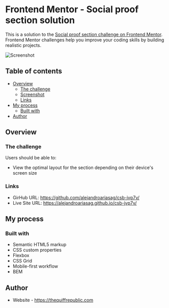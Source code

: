 # Frontend Mentor - Social proof section solution

This is a solution to the [Social proof section challenge on Frontend Mentor](https://www.frontendmentor.io/challenges/social-proof-section-6e0qTv_bA). Frontend Mentor challenges help you improve your coding skills by building realistic projects.

![Screenshot](https://github.com/alejandroariasag/csb-jvp7v/blob/gh-pages/images/screenshot.png?raw=true)

## Table of contents

- [Overview](#overview)
  - [The challenge](#the-challenge)
  - [Screenshot](#screenshot)
  - [Links](#links)
- [My process](#my-process)
  - [Built with](#built-with)
- [Author](#author)

## Overview

### The challenge

Users should be able to:

- View the optimal layout for the section depending on their device's screen size

### Links

- GirHub URL: https://github.com/alejandroariasag/csb-jvp7v/
- Live Site URL: https://alejandroariasag.github.io/csb-jvp7v/

## My process

### Built with

- Semantic HTML5 markup
- CSS custom properties
- Flexbox
- CSS Grid
- Mobile-first workflow
- BEM

## Author

- Website - https://thequiffrepublic.com
